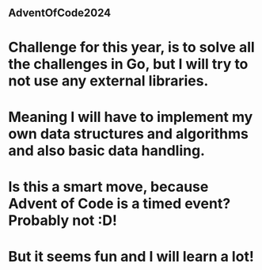 ## AdventOfCode2024

# Challenge for this year, is to solve all the challenges in Go, but I will try to not use any external libraries. 
# Meaning I will have to implement my own data structures and algorithms and also basic data handling.
# Is this a smart move, because Advent of Code is a timed event? Probably not :D!
# But it seems fun and I will learn a lot!